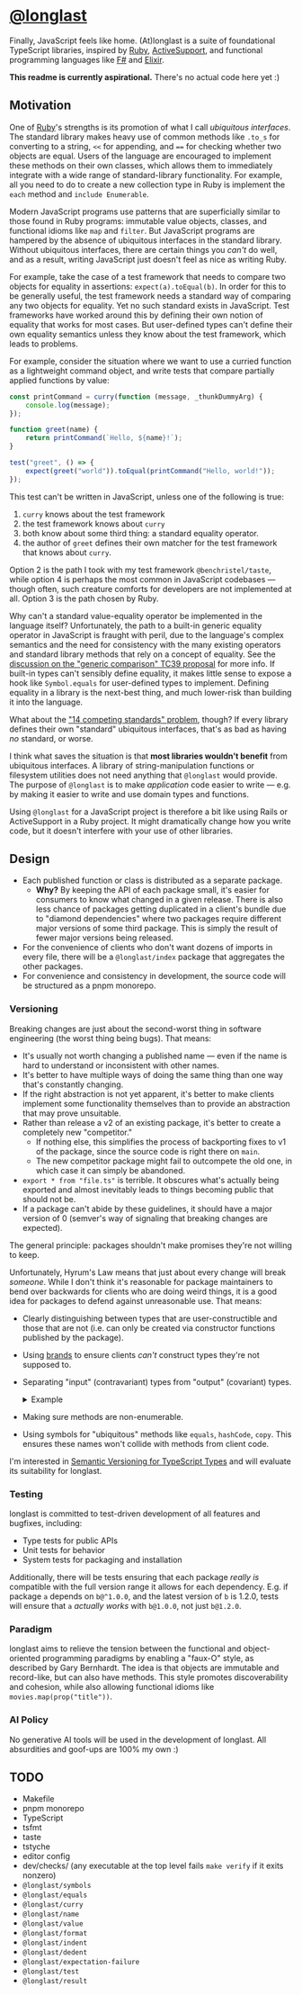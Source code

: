 # [@longlast]

Finally, JavaScript feels like home. (At)longlast is a suite of foundational
TypeScript libraries, inspired by [Ruby], [ActiveSupport], and functional
programming languages like [F#] and [Elixir].

**This readme is currently aspirational.** There's no actual code here yet :)

## Motivation

One of [Ruby]'s strengths is its promotion of what I call _ubiquitous
interfaces_. The standard library makes heavy use of common methods like
`.to_s` for converting to a string, `<<` for appending, and `==` for checking
whether two objects are equal. Users of the language are encouraged to
implement these methods on their own classes, which allows them to immediately
integrate with a wide range of standard-library functionality. For example, all
you need to do to create a new collection type in Ruby is implement the `each`
method and `include Enumerable`.

Modern JavaScript programs use patterns that are superficially similar to those
found in Ruby programs: immutable value objects, classes, and functional idioms
like `map` and `filter`. But JavaScript programs are hampered by the absence of
ubiquitous interfaces in the standard library. Without ubiquitous interfaces,
there are certain things you _can't_ do well, and as a result, writing
JavaScript just doesn't feel as nice as writing Ruby.

For example, take the case of a test framework that needs to compare two
objects for equality in assertions: `expect(a).toEqual(b)`. In order for this
to be generally useful, the test framework needs a standard way of
comparing any two objects for equality. Yet no such standard exists in
JavaScript. Test frameworks have worked around this by defining their own
notion of equality that works for most cases. But user-defined types can't
define their own equality semantics unless they know about the test framework,
which leads to problems.

For example, consider the situation where we want to use a curried function
as a lightweight command object, and write tests that compare partially
applied functions by value:

```js
const printCommand = curry(function (message, _thunkDummyArg) {
    console.log(message);
});

function greet(name) {
    return printCommand(`Hello, ${name}!`);
}

test("greet", () => {
    expect(greet("world")).toEqual(printCommand("Hello, world!"));
});
```

This test can't be written in JavaScript, unless one of the following is true:

1. `curry` knows about the test framework
2. the test framework knows about `curry`
3. both know about some third thing: a standard equality operator.
4. the author of `greet` defines their own matcher for the test framework that
   knows about `curry`.

Option 2 is the path I took with my test framework `@benchristel/taste`, while
option 4 is perhaps the most common in JavaScript codebases — though often,
such creature comforts for developers are not implemented at all. Option 3 is
the path chosen by Ruby.

Why can't a standard value-equality operator be implemented in the language
itself? Unfortunately, the path to a built-in generic equality operator in
JavaScript is fraught with peril, due to the language's complex semantics and
the need for consistency with the many existing operators and standard library
methods that rely on a concept of equality. See the [discussion on the "generic
comparison" TC39 proposal] for more info. If built-in types can't sensibly
define equality, it makes little sense to expose a hook like `Symbol.equals`
for user-defined types to implement. Defining equality in a library is the
next-best thing, and much lower-risk than building it into the language.

What about the ["14 competing standards" problem], though? If every library
defines their own "standard" ubiquitous interfaces, that's as bad as having
_no_ standard, or worse.

I think what saves the situation is that **most libraries wouldn't benefit**
from ubiquitous interfaces. A library of string-manipulation functions or
filesystem utilities does not need anything that `@longlast` would provide.
The purpose of `@longlast` is to make _application_ code easier to write — e.g.
by making it easier to write and use domain types and functions.

Using `@longlast` for a JavaScript project is therefore a bit like using Rails
or ActiveSupport in a Ruby project. It might dramatically change how you write
code, but it doesn't interfere with your use of other libraries.

## Design

- Each published function or class is distributed as a separate package.
  - **Why?** By keeping the API of each package small, it's easier for
    consumers to know what changed in a given release. There is also less
    chance of packages getting duplicated in a client's bundle due to "diamond
    dependencies" where two packages require different major versions of some
    third package. This is simply the result of fewer major versions being
    released.
- For the convenience of clients who don't want dozens of imports in every file,
  there will be a `@longlast/index` package that aggregates the other packages.
- For convenience and consistency in development, the source code will be
  structured as a pnpm monorepo.

### Versioning

Breaking changes are just about the second-worst thing in software engineering
(the worst thing being bugs). That means:

- It's usually not worth changing a published name — even if the name is
  hard to understand or inconsistent with other names.
- It's better to have multiple ways of doing the same thing than one way that's
  constantly changing.
- If the right abstraction is not yet apparent, it's better to make clients
  implement some functionality themselves than to provide an abstraction that
  may prove unsuitable.
- Rather than release a v2 of an existing package, it's better to create a
  completely new "competitor."
  - If nothing else, this simplifies the process of backporting fixes to v1 of
    the package, since the source code is right there on `main`.
  - The new competitor package might fail to outcompete the old one, in which
    case it can simply be abandoned.
- `export * from "file.ts"` is terrible. It obscures what's actually being
  exported and almost inevitably leads to things becoming public that should
  not be.
- If a package can't abide by these guidelines, it should have a major version
  of 0 (semver's way of signaling that breaking changes are expected).

The general principle: packages shouldn't make promises they're not willing to
keep.

Unfortunately, Hyrum's Law means that just about every change will break
_someone_.  While I don't think it's reasonable for package maintainers to
bend over backwards for clients who are doing weird things, it is a good idea
for packages to defend against unreasonable use. That means:

- Clearly distinguishing between types that are user-constructible and those
  that are not (i.e. can only be created via constructor functions published by
  the package).
- Using [brands](https://www.semver-ts.org/3-practical-guidance.html#avoiding-user-constructibility)
  to ensure clients _can't_ construct types they're not supposed to.
- Separating "input" (contravariant) types from "output" (covariant) types.

  <details>
    <summary>Example</summary>

    Suppose we have some code like this:

    ```ts
    export type Person = {name: string};
    export function setName(p: Person, name: string): Person {
        // ...
    }
    ```

    This might seem innocuous, but consider what happens if we add a new
    property to `Person`:

    ```ts
    export type Person = {name: string, dob: Date};
    export function setName(p: Person, name: string): Person {
        // ...
    }
    ```

    Clients who were constructing their own `Person` objects to pass to
    `setName` will now get type errors, because they aren't providing the
    required `dob` property!

    The rule that solves this is to make sure each exported type is either:

    - only used in contravariant positions, like function parameters and
      write-only properties.
    - only used in covariant positions, like function return values and
      read-only properties.
    - not user-constructible.

    Incidentally, the need for "variance hygiene" seems like a strong reason
    to prefer immutability in structurally typed languages.

  </details>

- Making sure methods are non-enumerable.
- Using symbols for "ubiquitous" methods like `equals`, `hashCode`, `copy`. This
  ensures these names won't collide with methods from client code.

I'm interested in [Semantic Versioning for TypeScript Types] and will evaluate
its suitability for longlast.

### Testing

longlast is committed to test-driven development of all features and bugfixes,
including:

- Type tests for public APIs
- Unit tests for behavior
- System tests for packaging and installation

Additionally, there will be tests ensuring that each package _really is_
compatible with the full version range it allows for each dependency. E.g. if
package `a` depends on `b@^1.0.0`, and the latest version of `b` is 1.2.0,
tests will ensure that `a` _actually works_ with `b@1.0.0`, not just `b@1.2.0`.

### Paradigm

longlast aims to relieve the tension between the functional and
object-oriented programming paradigms by enabling a "faux-O" style, as
described by Gary Bernhardt. The idea is that objects are immutable and
record-like, but can also have methods. This style promotes discoverability and
cohesion, while also allowing functional idioms like
`movies.map(prop("title"))`.

### AI Policy

No generative AI tools will be used in the development of longlast. All
absurdities and goof-ups are 100% my own :)

## TODO

- Makefile
- pnpm monorepo
- TypeScript
- tsfmt
- taste
- tstyche
- editor config
- dev/checks/ (any executable at the top level fails `make verify` if it exits
  nonzero)
- `@longlast/symbols`
- `@longlast/equals`
- `@longlast/curry`
- `@longlast/name`
- `@longlast/value`
- `@longlast/format`
- `@longlast/indent`
- `@longlast/dedent`
- `@longlast/expectation-failure`
- `@longlast/test`
- `@longlast/result`

[@longlast]: https://www.npmjs.com/org/longlast
["14 competing standards" problem]: https://xkcd.com/927/
[ActiveSupport]: https://rubygems.org/gems/activesupport
[discussion on the "generic comparison" TC39 proposal]: https://github.com/tc39/notes/blob/HEAD/meetings/2020-06/june-4.md#generic-comparison
[Elixir]: https://elixir-lang.org/
[F#]: https://fsharp.org/
[Ruby]: https://www.ruby-lang.org/
[Semantic Versioning for TypeScript Types]: https://www.semver-ts.org/
[TC39]: https://tc39.es/
